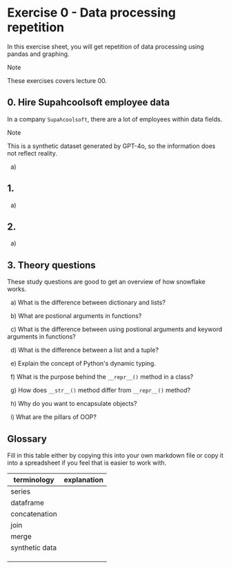 # Exercise 0 - Data processing repetition

In this exercise sheet, you will get repetition of data processing using pandas and graphing.

> [!NOTE]
> These exercises covers lecture 00.

## 0. Hire Supahcoolsoft employee data

In a company `Supahcoolsoft`, there are a lot of employees within data fields.

> [!NOTE]
> This is a synthetic dataset generated by GPT-4o, so the information does not reflect reality.

&nbsp; a) 


## 1. 

&nbsp; a)


## 2. 


&nbsp; a) 

## 3. Theory questions

These study questions are good to get an overview of how snowflake works.

&nbsp; a) What is the difference between dictionary and lists?

&nbsp; b) What are postional arguments in functions?

&nbsp; c) What is the difference between using postional arguments and keyword arguments in functions?

&nbsp; d) What is the difference between a list and a tuple?

&nbsp; e) Explain the concept of Python's dynamic typing.

&nbsp; f) What is the purpose behind the `__repr__()` method in a class?

&nbsp; g) How does `__str__()` method differ from `__repr__()` method?

&nbsp; h) Why do you want to encapsulate objects?

&nbsp; i) What are the pillars of OOP?

## Glossary

Fill in this table either by copying this into your own markdown file or copy it into a spreadsheet if you feel that is easier to work with.

| terminology    | explanation |
| -------------- | ----------- |
| series         |             |
| dataframe      |             |
| concatenation  |             |
| join           |             |
| merge          |             |
| synthetic data |             |
|                |             |
|                |             |
|                |             |
